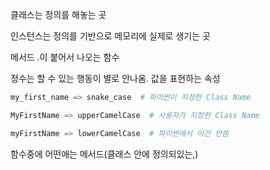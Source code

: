 클래스는 정의를 해놓는 곳

인스턴스는 정의를 기반으로 메모리에 실제로 생기는 곳

메서드 .이 붙어서 나오는 함수

정수는 할  수 있는 행동이 별로 안나옴. 값을 표현하는 속성



```python
my_first_name => snake_case  # 파이썬이 지정한 Class Name

MyFirstName => upperCamelCase  # 사용자가 지정한 Class Name

myFirstName => lowerCamelCase  # 파이썬에서 이건 안씀

```



함수중에 어떤애는 메서드(클래스 안에 정의되있는,)

